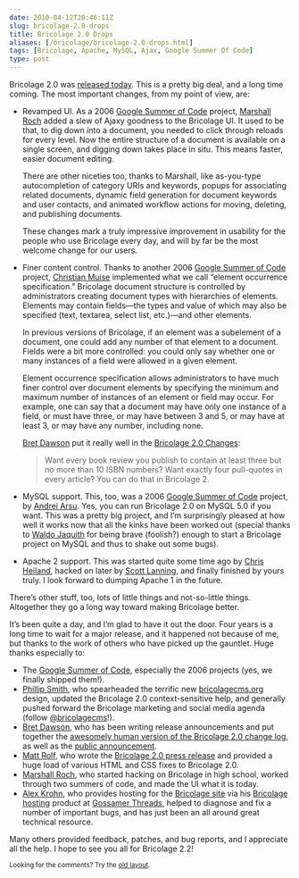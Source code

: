 ```yaml
--- 
date: 2010-04-12T20:46:11Z
slug: bricolage-2.0-drops
title: Bricolage 2.0 Drops
aliases: [/bricolage/bricolage-2.0-drops.html]
tags: [Bricolage, Apache, MySQL, Ajax, Google Summer Of Code]
type: post
---
```


<p>Bricolage 2.0 was <a href="http://bricolagecms.org/news/announce/2010/04/12/bricolage-2.0.0/">released today</a>. This is a pretty big deal, and a long time coming. The most important changes, from my point of view, are:</p>

<ul>
<li><p>Revamped UI. As a 2006 <a href="http://code.google.com/soc/">Google Summer of Code</a> project, <a href="http://mroch.com/">Marshall Roch</a> added a slew of Ajaxy goodness to the Bricolage UI. It used to be that, to dig down into a document, you needed to click through reloads for every level. Now the entire structure of a document is available on a single screen, and digging down takes place in situ. This means faster, easier document editing.</p>

<p>There are other niceties too, thanks to Marshall, like as-you-type autocompletion of category URIs and keywords, popups for associating related documents, dynamic field generation for document keywords and user contacts, and animated workflow actions for moving, deleting, and publishing documents.</p>

<p>These changes mark a truly impressive improvement in usability for the people who use Bricolage every day, and will by far be the most welcome change for our users.</p></li>
<li><p>Finer content control. Thanks to another 2006 <a href="http://code.google.com/soc/">Google Summer of Code</a> project, <a href="http://www.haz.ca/">Christian Muise</a> implemented what we call “element occurrence specification.” Bricolage document structure is controlled by administrators creating document types with hierarchies of elements. Elements may contain fields—the types and value of which may also be specified (text, textarea, select list, etc.)—and other elements.</p>

<p>In previous versions of Bricolage, if an element was a subelement of a document, one could add any number of that element to a document. Fields were a bit more controlled: you could only say whether one or many instances of a field were allowed in a given element.</p>

<p>Element occurrence specification allows administrators to have much finer control over document elements by specifying the minimum and maximum number of instances of an element or field may occur. For example, one can say that a document may have only one instance of a field, or must have three, or may have between 3 and 5, or may have at least 3, or may have any number, including none.</p>

<p><a href="http://pectopah.com/">Bret Dawson</a> put it really well in the <a href="http://bricolagecms.org/news/announce/changes/bricolage-2.0.0/">Bricolage 2.0 Changes</a>:</p>

<blockquote>
  <p>Want every book review you publish to contain at least three but no more than 10 ISBN numbers? Want exactly four pull-quotes in every article? You can do that in Bricolage 2.</p>
</blockquote></li>
<li><p>MySQL support. This, too, was a 2006 <a href="http://code.google.com/soc/">Google Summer of Code</a> project, by <a href="http://www.facebook.com/people/Arsu-Andrei/1758289731">Andrei Arsu</a>. Yes, you can run Bricolage 2.0 on MySQL 5.0 if you want. This was a pretty big project, and I’m surprisingly pleased at how well it works now that all the kinks have been worked out (special thanks to <a href="http://waldo.jaquith.org/">Waldo Jaquith</a> for being brave (foolish?) enough to start a Bricolage project on MySQL and thus to shake out some bugs).</p></li>
<li><p>Apache 2 support. This was started quite some time ago by <a href="http://cuwebd.ning.com/profile/ChrisHeiland">Chris Heiland</a>, hacked on later by <a href="http://use.perl.org/~slanning/">Scott Lanning</a>, and finally finished by yours truly. I look forward to dumping Apache 1 in the future.</p></li>
</ul>

<p>There’s other stuff, too, lots of little things and not-so-little things. Altogether they go a long way toward making Bricolage better.</p>

<p>It’s been quite a day, and I’m glad to have it out the door. Four years is a long time to wait for a major release, and it happened not because of me, but thanks to the work of others who have picked up the gauntlet. Huge thanks especially to:</p>

<ul>
<li>The <a href="http://code.google.com/soc/">Google Summer of Code</a>, especially the 2006 projects (yes, we finally shipped them!).</li>
<li><a href="">Phillip Smith</a>, who spearheaded the terrific new <a href="http://www.bricolagecms.org/">bricolagecms.org</a> design, updated the Bricolage 2.0 context-sensitive help, and generally pushed forward the Bricolage marketing and social media agenda (follow <a href="https://twitter.com/bricolagecms">@bricolagecms</a>!).</li>
<li><a href="http://pectopah.com/">Bret Dawson</a>, who has been writing release announcements and put together the <a href="http://bricolagecms.org/news/announce/changes/bricolage-2.0.0/">awesomely human version of the Bricolage 2.0 change log</a>, as well as the <a href="http://bricolagecms.org/news/announce/2010/04/12/bricolage-2.0.0/">public announcement</a>.</li>
<li><a href="http://mattrolf.com/">Matt Rolf</a>, who wrote the <a href="http://bricolagecms.org/news/pr/2010/04/12/2.0-presskit/">Bricolage 2.0 press release</a> and provided a huge load of various HTML and CSS fixes to Bricolage 2.0.</li>
<li><a href="http://mroch.com/">Marshall Roch</a>, who started hacking on Bricolage in high school, worked through two summers of code, and made the UI what it is today.</li>
<li><a href="http://ca.linkedin.com/in/gossamer">Alex Krohn</a>, who provides hosting for the <a href="http://www.bricolagecms.org/">Bricolage site</a> via his <a href="http://www.gossamer-threads.com/hosting/bricolage.html">Bricolage hosting</a> product at <a href="http://www.gossamer-threads.com/">Gossamer Threads</a>, helped to diagnose and fix a number of important bugs, and has just been an all around great technical resource.</li>
</ul>

<p>Many others provided feedback, patches, and bug reports, and I appreciate all the help. I hope to see you all for Bricolage 2.2!</p>

<p class="past"><small>Looking for the comments? Try the <a rel="nofollow" href="//past.justatheory.com/bricolage/bricolage-2.0-drops.html">old layout</a>.</small></p>


